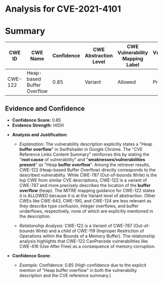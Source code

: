 # Analysis for CVE-2021-4101

# Summary
| CWE ID | CWE Name | Confidence | CWE Abstraction Level | CWE Vulnerability Mapping Label | CWE-Vulnerability Mapping Notes |
|---|---|---|---|---|---|
| CWE-122 | Heap-based Buffer Overflow | 0.85 | Variant | Allowed | Primary CWE |

## Evidence and Confidence

*   **Confidence Score:** 0.85
*   **Evidence Strength:** HIGH

- **Analysis and Justification:**
  - *Explanation:* The vulnerability description explicitly states a "Heap **buffer overflow**" in Swiftshader in Google Chrome. The "CVE Reference Links Content Summary" reinforces this by stating the "**root cause** of vulnerability" and "**weaknesses/vulnerabilities present**" as "Heap **buffer overflow**". Among the retriever results, CWE-122 (Heap-based Buffer Overflow) directly corresponds to the described vulnerability. While CWE-787 (Out-of-bounds Write) is the top CWE from similar CVE descriptions, CWE-122 is a variant of CWE-787 and more precisely describes the location of the **buffer overflow** (heap). The MITRE mapping guidance for CWE-122 states it is ALLOWED because it is at the Variant level of abstraction. Other CWEs like CWE-843, CWE-190, and CWE-124 are less relevant as they describe type confusion, integer overflows, and buffer underflows, respectively, none of which are explicitly mentioned in the description.
  
  - *Relationship Analysis:* CWE-122 is a Variant of CWE-787 (Out-of-bounds Write) and a child of CWE-119 (Improper Restriction of Operations within the Bounds of a Memory Buffer). The relationship analysis highlights that CWE-122 CanPrecede vulnerabilities like CWE-416 (Use After Free) as a consequence of memory corruption.

- **Confidence Score:**
  - *Example:* Confidence: 0.85 (High confidence due to the explicit mention of "Heap buffer overflow" in both the vulnerability description and the CVE reference summary.)